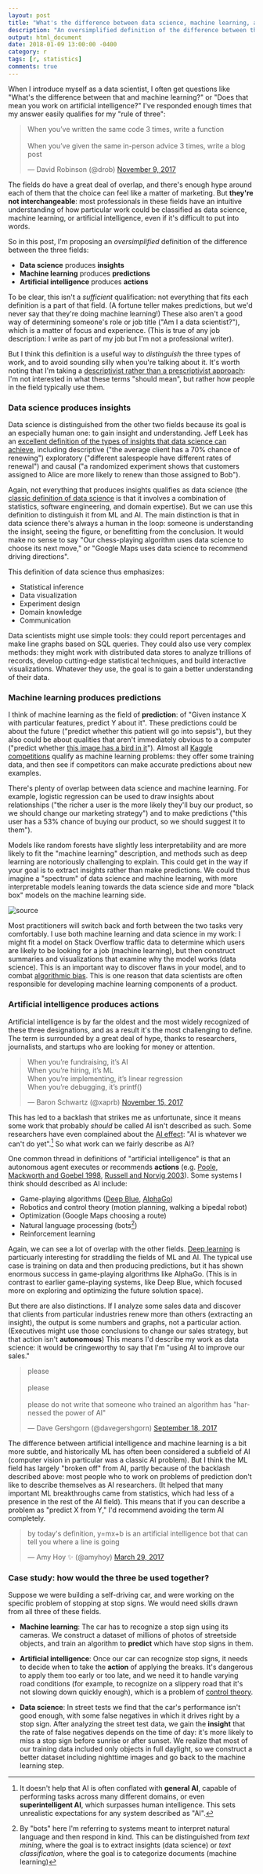 ```yaml
---
layout: post
title: "What's the difference between data science, machine learning, and artificial intelligence?"
description: "An oversimplified definition of the difference between three important fields."
output: html_document
date: 2018-01-09 13:00:00 -0400
category: r
tags: [r, statistics]
comments: true
---
```


When I introduce myself as a data scientist, I often get questions like "What's the difference between that and machine learning?" or "Does that mean you work on artificial intelligence?" I've responded enough times that my answer easily qualifies for my "rule of three":

<blockquote class="twitter-tweet" data-lang="en"><p lang="en" dir="ltr">When you’ve written the same code 3 times, write a function<br><br>When you’ve given the same in-person advice 3 times, write a blog post</p>&mdash; David Robinson (@drob) <a href="https://twitter.com/drob/status/928447584712253440?ref_src=twsrc%5Etfw">November 9, 2017</a></blockquote>
<script async src="https://platform.twitter.com/widgets.js" charset="utf-8"></script>

The fields do have a great deal of overlap, and there's enough hype around each of them that the choice can feel like a matter of marketing. But **they're not interchangeable**: most professionals in these fields have an intuitive understanding of how particular work could be classified as data science, machine learning, or artificial intelligence, even if it's difficult to put into words.

So in this post, I'm proposing an *oversimplified* definition of the difference between the three fields:

* **Data science** produces **insights**
* **Machine learning** produces **predictions**
* **Artificial intelligence** produces **actions**

To be clear, this isn't a *sufficient* qualification: not everything that fits each definition is a part of that field. (A fortune teller makes predictions, but we'd never say that they're doing machine learning!) These also aren't a good way of determining someone's role or job title ("Am I a data scientist?"), which is a matter of focus and experience. (This is true of any job description: I write as part of my job but I'm not a professional writer).

But I think this definition is a useful way to *distinguish* the three types of work, and to avoid sounding silly when you're talking about it. It's worth noting that I'm taking a [descriptivist rather than a prescriptivist approach](http://english.blogoverflow.com/2012/10/prescriptivism-and-descriptivism/): I'm not interested in what these terms "should mean", but rather how people in the field typically use them.

### Data science produces insights

Data science is distinguished from the other two fields because its goal is an especially human one: to gain insight and understanding. Jeff Leek has an [excellent definition of the types of insights that data science can achieve](http://jtleek.com/modules/01_DataScientistToolbox/03_01_typesOfQuestions/#1), including descriptive ("the average client has a 70% chance of renewing") exploratory ("different salespeople have different rates of renewal") and causal ("a randomized experiment shows that customers assigned to Alice are more likely to renew than those assigned to Bob").

Again, not everything that produces insights qualifies as data science (the [classic definition of data science](http://drewconway.com/zia/2013/3/26/the-data-science-venn-diagram) is that it involves a combination of statistics, software engineering, and domain expertise). But we can use this definition to distinguish it from ML and AI. The main distinction is that in data science there's always a human in the loop: someone is understanding the insight, seeing the figure, or benefitting from the conclusion. It would make no sense to say "Our chess-playing algorithm uses data science to choose its next move," or "Google Maps uses data science to recommend driving directions".

This definition of data science thus emphasizes:

* Statistical inference
* Data visualization
* Experiment design
* Domain knowledge
* Communication

Data scientists might use simple tools: they could report percentages and make line graphs based on SQL queries. They could also use very complex methods: they might work with distributed data stores to analyze trillions of records, develop cutting-edge statistical techniques, and build interactive visualizations. Whatever they use, the goal is to gain a better understanding of their data.

### Machine learning produces predictions

I think of machine learning as the field of **prediction**: of "Given instance X with particular features, predict Y about it". These predictions could be about the future ("predict whether this patient will go into sepsis"), but they also could be about qualities that aren't immediately obvious to a computer ("predict whether [this image has a bird in it](https://xkcd.com/1425/)"). Almost all [Kaggle competitions](https://www.kaggle.com/competitions) qualify as machine learning problems: they offer some training data, and then see if competitors can make accurate predictions about new examples.

There's plenty of overlap between data science and machine learning. For example, logistic regression can be used to draw insights about relationships ("the richer a user is the more likely they'll buy our product, so we should change our marketing strategy") and to make predictions ("this user has a 53% chance of buying our product, so we should suggest it to them").

Models like random forests have slightly less interpretability and are more likely to fit the "machine learning" description, and methods such as deep learning are notoriously challenging to explain. This could get in the way if your goal is to extract insights rather than make predictions. We could thus imagine a "spectrum" of data science and machine learning, with more interpretable models leaning towards the data science side and more "black box" models on the machine learning side.

![[source](https://xkcd.com/1838/)](https://imgs.xkcd.com/comics/machine_learning.png)

Most practitioners will switch back and forth between the two tasks very comfortably. I use both machine learning and data science in my work: I might fit a model on Stack Overflow traffic data to determine which users are likely to be looking for a job (machine learning), but then construct summaries and visualizations that examine why the model works (data science). This is an important way to discover flaws in your model, and to combat [algorithmic bias](https://en.wikipedia.org/wiki/Algorithmic_bias). This is one reason that data scientists are often responsible for developing machine learning components of a product.

### Artificial intelligence produces actions

Artificial intelligence is by far the oldest and the most widely recognized of these three designations, and as a result it's the most challenging to define. The term is surrounded by a great deal of hype, thanks to researchers, journalists, and startups who are looking for money or attention.

<blockquote class="twitter-tweet" data-lang="en"><p lang="en" dir="ltr">When you’re fundraising, it’s AI<br>When you’re hiring, it’s ML<br>When you’re implementing, it’s linear regression<br>When you’re debugging, it’s printf()</p>&mdash; Baron Schwartz (@xaprb) <a href="https://twitter.com/xaprb/status/930674776317849600?ref_src=twsrc%5Etfw">November 15, 2017</a></blockquote>
<script async src="https://platform.twitter.com/widgets.js" charset="utf-8"></script>

This has led to a backlash that strikes me as unfortunate, since it means some work that probably *should* be called AI isn't described as such. Some researchers have even complained about the [AI effect](https://en.wikipedia.org/wiki/AI_effect): "AI is whatever we can't do yet".[^generalAI] So what work can we fairly describe as AI?

One common thread in definitions of "artificial intelligence" is that an autonomous agent executes or recommends **actions** (e.g. [Poole, Mackworth and Goebel 1998](http://www.cs.ubc.ca/~poole/ci.html), [Russell and Norvig 2003](http://aima.cs.berkeley.edu/)). Some systems I think should described as AI include:

* Game-playing algorithms ([Deep Blue](https://en.wikipedia.org/wiki/Deep_Blue_(chess_computer)), [AlphaGo](https://deepmind.com/research/alphago/))
* Robotics and control theory (motion planning, walking a bipedal robot)
* Optimization (Google Maps choosing a route)
* Natural language processing (bots[^bots])
* Reinforcement learning

Again, we can see a lot of overlap with the other fields. [Deep learning](https://en.wikipedia.org/wiki/Deep_learning) is particuarly interesting for straddling the fields of ML and AI. The typical use case is training on data and then producing predictions, but it has shown enormous success in game-playing algorithms like AlphaGo. (This is in contrast to earlier game-playing systems, like Deep Blue, which focused more on exploring and optimizing the future solution space).

But there are also distinctions. If I analyze some sales data and discover that clients from particular industries renew more than others (extracting an insight), the output is some numbers and graphs, not a particular action. (Executives might use those conclusions to change our sales strategy, but that action isn't **autonomous**) This means I'd describe my work as data science: it would be cringeworthy to say that I'm "using AI to improve our sales."

<blockquote class="twitter-tweet" data-lang="en"><p lang="en" dir="ltr">please<br><br>please <br><br>please do not write that someone who trained an algorithm has &quot;harnessed the power of AI&quot;</p>&mdash; Dave Gershgorn (@davegershgorn) <a href="https://twitter.com/davegershgorn/status/909858870415130624?ref_src=twsrc%5Etfw">September 18, 2017</a></blockquote>
<script async src="https://platform.twitter.com/widgets.js" charset="utf-8"></script>

The difference between artificial intelligence and machine learning is a bit more subtle, and historically ML has often been considered a subfield of AI (computer vision in particular was a classic AI problem). But I think the ML field has largely "broken off" from AI, partly because of the backlash described above: most people who to work on problems of prediction don't like to describe themselves as AI researchers. (It helped that many important ML breakthroughs came from statistics, which had less of a presence in the rest of the AI field). This means that if you can describe a problem as "predict X from Y," I'd recommend avoiding the term AI completely.

<blockquote class="twitter-tweet" data-lang="en"><p lang="en" dir="ltr">by today&#39;s definition, y=mx+b is an artificial intelligence bot that can tell you where a line is going</p>&mdash; Amy Hoy ✨ (@amyhoy) <a href="https://twitter.com/amyhoy/status/847097034536554497?ref_src=twsrc%5Etfw">March 29, 2017</a></blockquote>
<script async src="https://platform.twitter.com/widgets.js" charset="utf-8"></script>

### Case study: how would the three be used together?

Suppose we were building a self-driving car, and were working on the specific problem of stopping at stop signs. We would need skills drawn from all three of these fields.

* **Machine learning**: The car has to recognize a stop sign using its cameras. We construct a dataset of millions of photos of streetside objects, and train an algorithm to **predict** which have stop signs in them.

* **Artificial intelligence**: Once our car can recognize stop signs, it needs to decide when to take the **action** of applying the breaks. It's dangerous to apply them too early or too late, and we need it to handle varying road conditions (for example, to recognize on a slippery road that it's not slowing down quickly enough), which is a problem of [control theory](https://en.wikipedia.org/wiki/Control_theory).

* **Data science**: In street tests we find that the car's performance isn't good enough, with some false negatives in which it drives right by a stop sign. After analyzing the street test data, we gain the **insight** that the rate of false negatives depends on the time of day: it's more likely to miss a stop sign before sunrise or after sunset. We realize that most of our training data included only objects in full daylight, so we construct a better dataset including nighttime images and go back to the machine learning step.

[^generalAI]: It doesn't help that AI is often conflated with **general AI**, capable of performing tasks across many different domains, or even **superintelligent AI**, which surpasses human intelligence. This sets unrealistic expectations for any system described as "AI".
[^bots]: By "bots" here I'm referring to systems meant to interpret natural language and then respond in kind. This can be distinguished from *text mining*, where the goal is to extract insights (data science) or *text classification*, where the goal is to categorize documents (machine learning)

